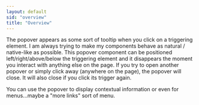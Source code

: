 ```yaml
---
layout: default
sid: "overview"
title: "Overview"
---
```


The popover appears as some sort of tooltip when you click on a triggering element. 
I am always trying to make my components behave as natural / native-like as possible. This popover component can be positioned 
 left/right/above/below the triggering element and it disappears the moment you interact with anything else on the page. If you try 
 to open another popover or simply click away (anywhere on the page), the popover will close. It will also close if you click its
 trigger again.
 
You can use the popover to display contextual information or even for menus...maybe a "more links" sort of menu. 

